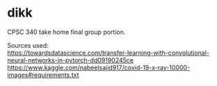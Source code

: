 # dikk
CPSC 340 take home final group portion.
  
Sources used:  
https://towardsdatascience.com/transfer-learning-with-convolutional-neural-networks-in-pytorch-dd09190245ce  
https://www.kaggle.com/nabeelsajid917/covid-19-x-ray-10000-images#requirements.txt

